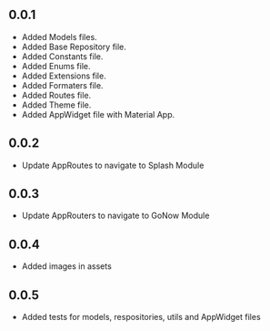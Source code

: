 ## 0.0.1

* Added Models files.
* Added Base Repository file.
* Added Constants file.
* Added Enums file.
* Added Extensions file.
* Added Formaters file.
* Added Routes file.
* Added Theme file.
* Added AppWidget file with Material App.

## 0.0.2

* Update AppRoutes to navigate to Splash Module

## 0.0.3

* Update AppRouters to navigate to GoNow Module

## 0.0.4

* Added images in assets


## 0.0.5

* Added tests for models, respositories, utils and AppWidget files
